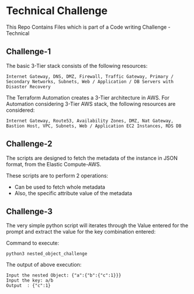 # Technical Challenge
This Repo Contains Files which is part of a Code writing Challenge - Technical

## Challenge-1

The basic 3-Tier stack consists of the following resources:
```
Internet Gateway, DNS, DMZ, Firewall, Traffic Gateway, Primary / Secondary Networks, Subnets, Web / Application / DB Servers with Disaster Recovery
```

The Terraform Automation creates a 3-Tier architecture in AWS. 
For Automation considering 3-Tier AWS stack, the following resources are considered:
```
Internet Gateway, Route53, Availability Zones, DMZ, Nat Gateway, Bastion Host, VPC, Subnets, Web / Application EC2 Instances, RDS DB
```


## Challenge-2
The scripts are designed to fetch the metadata of the instance in JSON format, from the Elastic Compute-AWS.

These scripts are to perform 2 operations:
  - Can be used to fetch whole metadata
  - Also, the specific attribute value of the metadata


## Challenge-3
The very simple python script will iterates through the Value entered for the prompt and extract the value for the key combination entered:

Command to execute:

````
python3 nested_object_challenge
````

The output of above execution:
````
Input the nested Object: {"a":{"b":{"c":1}}}
Input the key: a/b
Output  : {"c":1}
````

